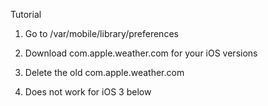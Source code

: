 Tutorial

1. Go to /var/mobile/library/preferences

2. Download com.apple.weather.com for your iOS versions

3. Delete the old com.apple.weather.com

4. Does not work for iOS 3 below
